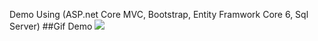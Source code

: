Demo Using (ASP.net Core MVC, Bootstrap, Entity Framwork Core 6, Sql Server)
##Gif Demo
![](https://github.com/ahmed-esmail/SimpleITIManagment/blob/master/day3/Demo/GIf.gif)
